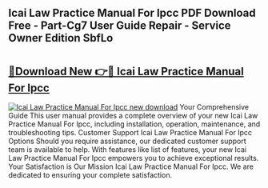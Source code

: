 ## Icai Law Practice Manual For Ipcc PDF Download Free - Part-Cg7 User Guide Repair - Service Owner Edition SbfLo

# <h2><a href="http://bc53951.oget.top/?id=Icai+Law+Practice+Manual+For+Ipcc">🔗Download New 👉🔴 Icai Law Practice Manual For Ipcc</a></h2>

[![Icai Law Practice Manual For Ipcc new download](https://i.imgur.com/5g1atiW.png)](http://bc53951.oget.top/?id=Icai+Law+Practice+Manual+For+Ipcc)
Your Comprehensive Guide This user manual provides a complete overview of your new Icai Law Practice Manual For Ipcc, including installation, operation, maintenance, and troubleshooting tips. Customer Support Icai Law Practice Manual For Ipcc Options Should you require assistance, our dedicated customer support team is available to help. With features like list of features, your new Icai Law Practice Manual For Ipcc empowers you to achieve exceptional results. Your Satisfaction is Our Mission Icai Law Practice Manual For Ipcc. We are dedicated to ensuring your complete satisfaction.
